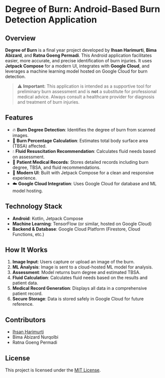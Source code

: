 # Degree of Burn: Android-Based Burn Detection Application

## Overview
**Degree of Burn** is a final year project developed by **Ihsan Harimurti**, **Bima Abizard**, and **Ratna Goeng Permadi**. This Android application facilitates easier, more accurate, and precise identification of burn injuries. It uses **Jetpack Compose** for a modern UI, integrates with **Google Cloud**, and leverages a machine learning model hosted on Google Cloud for burn detection.

> ⚠️ **Important:** This application is intended as a supportive tool for preliminary burn assessment and is **not** a substitute for professional medical advice. Always consult a healthcare provider for diagnosis and treatment of burn injuries.

## Features
- 🔥 **Burn Degree Detection**: Identifies the degree of burn from scanned images.
- 📏 **Burn Percentage Calculation**: Estimates total body surface area (TBSA) affected.
- 💧 **Fluid Resuscitation Recommendation**: Calculates fluid needs based on assessment.
- 📝 **Patient Medical Records**: Stores detailed records including burn degree, TBSA, and fluid recommendations.
- 📱 **Modern UI**: Built with Jetpack Compose for a clean and responsive experience.
- ☁️ **Google Cloud Integration**: Uses Google Cloud for database and ML model hosting.

## Technology Stack
- **Android**: Kotlin, Jetpack Compose  
- **Machine Learning**: TensorFlow (or similar, hosted on Google Cloud)  
- **Backend & Database**: Google Cloud Platform (Firestore, Cloud Functions, etc.)

## How It Works
1. **Image Input**: Users capture or upload an image of the burn.
2. **ML Analysis**: Image is sent to a cloud-hosted ML model for analysis.
3. **Assessment**: Model returns burn degree and estimated TBSA.
4. **Fluid Calculation**: Calculates fluid needs based on the results and patient data.
5. **Medical Record Generation**: Displays all data in a comprehensive patient record.
6. **Secure Storage**: Data is stored safely in Google Cloud for future reference.


## Contributors
- [Ihsan Harimurti](https://github.com/ihsanharimurti)  
- Bima Abizard Nurqolbi 
- Ratna Goeng Permadi

## License
This project is licensed under the [MIT License](LICENSE).
